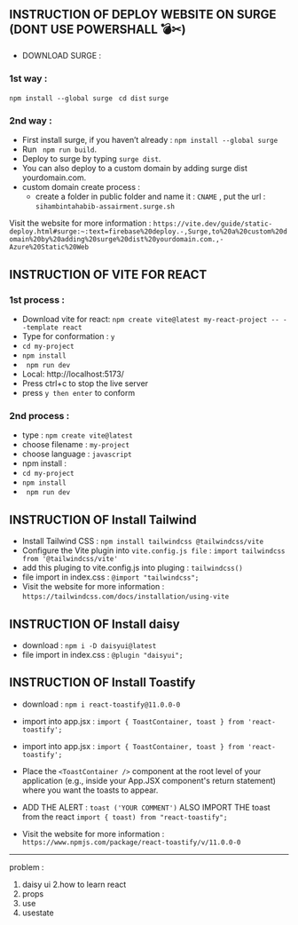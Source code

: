 ## INSTRUCTION OF DEPLOY WEBSITE ON SURGE (DONT USE POWERSHALL 💣✂)   
- DOWNLOAD SURGE :
### 1st way :  
` npm install --global surge  `
` cd dist `
` surge `

### 2nd way : 
- First install surge, if you haven’t already : ` npm install --global surge  `
- Run ` npm run build`.
- Deploy to surge by typing ` surge dist `.
- You can also deploy to a custom domain by adding surge dist yourdomain.com.
- custom domain create process : 
    - create a folder in public folder and name it : `CNAME` , put the url : ` sihambintahabib-assairment.surge.sh ` 


Visit the website for more information : 
` https://vite.dev/guide/static-deploy.html#surge:~:text=firebase%20deploy.-,Surge,to%20a%20custom%20domain%20by%20adding%20surge%20dist%20yourdomain.com.,-Azure%20Static%20Web `

## INSTRUCTION OF VITE FOR REACT    
### 1st process : 
- Download vite for react: ` npm create vite@latest my-react-project -- --template react `
- Type for conformation : `y` 
- ` cd my-project `
- ` npm install `
- ` npm run dev`
-  Local:   http://localhost:5173/
- Press ctrl+c to stop the live server
- press `y then enter` to conform

### 2nd process : 
- type : `npm create vite@latest`
- choose filename : `my-project`
-  choose language :  `javascript `
- npm install :  
- ` cd my-project `
- ` npm install `
- ` npm run dev`    

## INSTRUCTION OF Install Tailwind
- Install Tailwind CSS :  ` npm install tailwindcss @tailwindcss/vite `
- Configure the Vite plugin into `vite.config.js file`  :   ` import tailwindcss from '@tailwindcss/vite' `
- add this pluging to vite.config.js into pluging :  ` tailwindcss() `
- file import in index.css : ` @import "tailwindcss"; `
- Visit the website for more information : 
` https://tailwindcss.com/docs/installation/using-vite `


## INSTRUCTION OF Install daisy   
 - download : ` npm i -D daisyui@latest `
 - file import in index.css : ` @plugin "daisyui"; `

## INSTRUCTION OF Install Toastify   
- download : `npm i react-toastify@11.0.0-0`
- import into app.jsx :  ` import { ToastContainer, toast } from 'react-toastify'; `
- import into app.jsx :  ` import { ToastContainer, toast } from 'react-toastify'; `
- Place the ` <ToastContainer /> `  component at the root level of your application (e.g., inside your App.JSX component's return statement) where you want the toasts to appear.
- ADD THE ALERT : ` toast ('YOUR COMMENT') ` ALSO IMPORT THE toast from the react ` import { toast) from "react-toastify"; `

- Visit the website for more information : 
` https://www.npmjs.com/package/react-toastify/v/11.0.0-0 `




---
problem : 
1. daisy ui 
2.how to learn react 
3. props
4. use 
5. usestate
